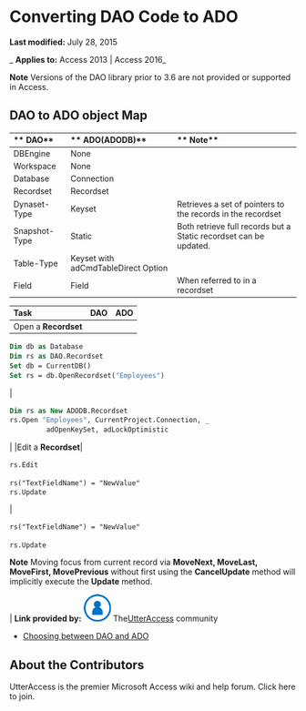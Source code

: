 
# Converting DAO Code to ADO

 **Last modified:** July 28, 2015

 _ **Applies to:** Access 2013 | Access 2016_

 **Note**  Versions of the DAO library prior to 3.6 are not provided or supported in Access.


## DAO to ADO object Map



|** **DAO****|** **ADO(ADODB)****|** **Note****|
|:-----|:-----|:-----|
|DBEngine|None||
|Workspace|None||
|Database|Connection||
|Recordset|Recordset||
|Dynaset-Type|Keyset|Retrieves a set of pointers to the records in the recordset|
|Snapshot-Type|Static|Both retrieve full records but a Static recordset can be updated.|
|Table-Type|Keyset with adCmdTableDirect Option||
|Field|Field|When referred to in a recordset|


|**Task**|**DAO**|**ADO**|
|:-----|:-----|:-----|
|Open a  **Recordset**|
```vb
Dim db as Database
Dim rs as DAO.Recordset
Set db = CurrentDB()
Set rs = db.OpenRecordset("Employees")

```

|
```vb
Dim rs as New ADODB.Recordset
rs.Open "Employees", CurrentProject.Connection, _
         adOpenKeySet, adLockOptimistic

```

|
|Edit a  **Recordset**|
```
rs.Edit 

rs("TextFieldName") = "NewValue"
rs.Update
```

|
```
rs("TextFieldName") = "NewValue" 

rs.Update
```


 **Note**  Moving focus from current record via  **MoveNext, MoveLast, MoveFirst, MovePrevious** without first using the **CancelUpdate** method will implicitly execute the **Update** method.

|
 **Link provided by:**
![Community Member Icon](images/8b9774c4-6c97-470e-b3a2-56d8f786444c.png) The[UtterAccess](http://www.utteraccess.com) community


- [Choosing between DAO and ADO](http://www.utteraccess.com/wiki/index.php/Choosing_between_DAO_and_ADO)
    

## About the Contributors
<a name="AboutContributors"> </a>

UtterAccess is the premier Microsoft Access wiki and help forum. Click here to join. 


